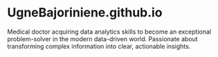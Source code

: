 # UgneBajoriniene.github.io
Medical doctor acquiring data analytics skills to become an exceptional problem-solver in the modern data-driven world. Passionate about transforming complex information into clear, actionable insights.
